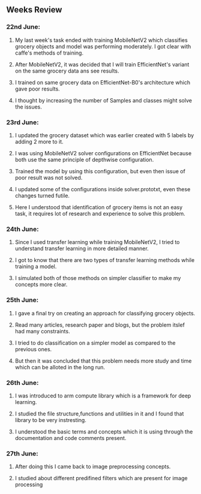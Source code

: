 ## Weeks Review

### 22nd June:

1. My last week's task ended with training MobileNetV2 which classifies grocery objects and model was performing moderately. I got clear with caffe's methods of training.

2. After MobileNetV2, it was decided that I will train EfficientNet's variant on the same grocery data ans see results.

3. I trained on same grocery data on EfficientNet-B0's architecture which gave poor results. 

4. I thought by increasing the number of Samples and classes might solve the issues.

### 23rd June:

1. I updated the grocery dataset which was earlier created with 5 labels by adding 2 more to it.

2. I was using MobileNetV2 solver configurations on EfficientNet because both use the same principle of depthwise configuration.

3. Trained the model by using this configuration, but even then issue of poor result was not solved.

4. I updated some of the configurations inside solver.prototxt, even these changes turned futile.

5. Here I understood that identification of grocery items is not an easy task, it requires lot of research and experience to solve this problem.

### 24th June:

1. Since I used transfer learning while training MobileNetV2, I tried to understand transfer learning in more detailed manner.

2. I got to know that there are two types of transfer learning methods while training a model.

3. I simulated both of those methods on simpler classifier to make my concepts more clear.

### 25th June:

1. I gave a final try on creating an approach for classifying grocery objects.

2. Read many articles, research paper and blogs, but the problem itslef had many constraints. 

3. I tried to do classification on a simpler model as compared to the previous ones.

4. But then it was concluded that this problem needs more study and time which can be alloted in the long run.

### 26th June:

1. I was introduced to arm compute library which is a framework for deep learning.

2. I studied the file structure,functions and utilities in it and I found that library to be very instresting.

3. I understood the basic terms and concepts which it is using through the documentation and code comments present.

### 27th June:

1. After doing this I came back to image preprocessing concepts.

2. I studied about different predifined filters which are present for image processing




